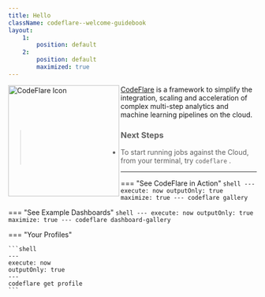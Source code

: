 ```yaml
---
title: Hello
className: codeflare--welcome-guidebook
layout:
    1:
        position: default
    2:
        position: default
        maximized: true
---
```


<img alt="CodeFlare Icon" src="@kui-shell/client/icons/svg/codeflare.svg" width="225" height="225" align="left" />

[CodeFlare](https://codeflare.dev) is a framework to simplify the
integration, scaling and acceleration of complex multi-step analytics
and machine learning pipelines on the cloud.

> ### Next Steps
>
> - To start running jobs against the Cloud, from your terminal, try `codeflare` .

---

=== "See CodeFlare in Action"
    ```shell
    ---
    execute: now
    outputOnly: true
    maximize: true
    ---
    codeflare gallery
    ```

=== "See Example Dashboards"
    ```shell
    ---
    execute: now
    outputOnly: true
    maximize: true
    ---
    codeflare dashboard-gallery
    ```

=== "Your Profiles"

    ```shell
    ---
    execute: now
    outputOnly: true
    ---
    codeflare get profile
    ```
